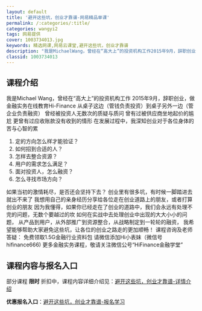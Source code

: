 ```yaml
---
layout: default
title: '避开这些坑，创业才靠谱-网易精品单课'
permalink: /:categories/:title/
categories: wangyi2
tags: 网易提供
cover: 1003734013.jpg
keywords: 精选网课,网易云课堂,避开这些坑，创业才靠谱
description: "我是MichaelWang，曾经在“高大上”的投资机构工作2015年9月，辞职创业，做金融实务在线教育Hi-Finance从桌子这边（管钱负责投资）到桌子另外一边（管企业负责融资）曾经被投资"
classid: 1003734013
---
```


## 课程介绍

我是Michael Wang，曾经在“高大上”的投资机构工作
2015年9月，辞职创业，做金融实务在线教育Hi-Finance
从桌子这边（管钱负责投资）到桌子另外一边（管企业负责融资）
曾经被投资人无数次的质疑与质问
曾有过被供应商坐地起价的尴尬
更曾有过应收账款没有收到的情形
在发展过程中，我深知创业对于各位身体的苦与心智的累
1. 定的方向怎么样才能验证？
2. 如何招到合适的人？
3. 怎样去整合资源？
4. 用户的需求怎么满足？
5. 面对投资人，怎么融资？
6. 怎么寻找市场方向？

如果当初的激情耗尽，是否还会坚持下去？
创业里有很多坑，有时候一脚踏进去就出不来了
我想用自己的亲身经历分享给各位走在创业道路上的朋友，或者打算创业的朋友
因为我懂得，如果你已经走在了创业的道路中，我们会永远有处理不完的问题，无数个要越过的坎
如何在实战中去处理创业中出现的大大小小的问题，
从产品到用户，从外部推广到资源整合，从战略制定到一轮轮的融资，
我希望能够帮助大家避免这些坑，让各位的创业之路走的更加顺畅！
课程咨询及老师答疑：
免费领取1.5G金融行业资料包
请微信添加Hi小表妹（微信号hifinance666)
更多金融实务课程，敬请关注微信公号“HiFinance金融学堂”

## 课程内容与报名入口

部分课程 **限时** 折扣中，课程内容详细介绍见：[避开这些坑，创业才靠谱-详情介绍](https://study.163.com/course/introduction/1003734013.htm?share=1&shareId=1025206652&utm_campaign=share&utm_medium=iphoneShare&utm_source=&utm_u=1025206652)

**优惠报名入口**：[避开这些坑，创业才靠谱-报名学习](https://study.163.com/course/introduction/1003734013.htm?share=1&shareId=1025206652&utm_campaign=share&utm_medium=iphoneShare&utm_source=&utm_u=1025206652)

